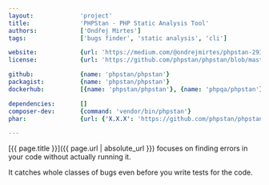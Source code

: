 ```yaml
---
layout:             'project'
title:              'PHPStan - PHP Static Analysis Tool'
authors:            ['Ondřej Mirtes']  
tags:               ['bugs finder', 'static analysis', 'cli'] 

website:            {url: 'https://medium.com/@ondrejmirtes/phpstan-2939cd0ad0e3'}
license:            {url: 'https://github.com/phpstan/phpstan/blob/master/LICENSE', label: 'MIT License'}

github:             {name: 'phpstan/phpstan'}
packagist:          {name: 'phpstan/phpstan'}               
dockerhub:          [{name: 'phpstan/phpstan'}, {name: 'phpqa/phpstan'}]     

dependencies:       []
composer-dev:       {command: 'vendor/bin/phpstan'}
phar:               {url: {'X.X.X': 'https://github.com/phpstan/phpstan/releases/download/X.X/phpstan-X.X.phar'}}

---
```


[{{ page.title }}]({{ page.url | absolute_url }}) focuses on finding errors in your code without actually running it.
 
<!--more--> 

It catches whole classes of bugs even before you write tests for the code.
